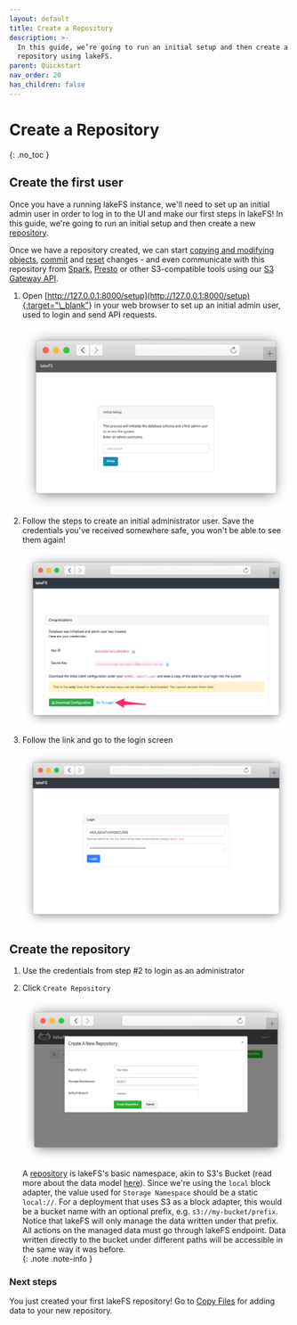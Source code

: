 ```yaml
---
layout: default
title: Create a Repository
description: >-
  In this guide, we’re going to run an initial setup and then create a new
  repository using lakeFS.
parent: Quickstart
nav_order: 20
has_children: false
---
```


# Create a Repository

{: .no\_toc }

## Create the first user

Once you have a running lakeFS instance, we'll need to set up an initial admin user in order to log in to the UI and make our first steps in lakeFS! In this guide, we're going to run an initial setup and then create a new [repository](../understand/branching-model.md#repositories).

Once we have a repository created, we can start [copying and modifying objects](aws_cli.md), [commit](../reference/commands.md#lakectl-commit) and [reset](../reference/commands.md#lakectl-branch-reset) changes - and even communicate with this repository from [Spark](../integrations/spark.md), [Presto](../integrations/presto.md) or other S3-compatible tools using our [S3 Gateway API](../understand/architecture.md#s3-gateway).

1. Open [http://127.0.0.1:8000/setup](http://127.0.0.1:8000/setup){:target="\_blank"} in your web browser to set up an initial admin user, used to login and send API requests.

   ![Setup](../../.gitbook/assets/setup.png)

2. Follow the steps to create an initial administrator user. Save the credentials you've received somewhere safe, you won't be able to see them again!

   ![Setup Done](../../.gitbook/assets/setup_done.png)

3. Follow the link and go to the login screen

   ![Login Screen](../../.gitbook/assets/login.png)

## Create the repository

1. Use the credentials from step \#2 to login as an administrator
2. Click `Create Repository`

   ![Create Repository](../../.gitbook/assets/create_repo_local.png)

   A [repository](../understand/branching-model.md#repositories) is lakeFS's basic namespace, akin to S3's Bucket \(read more about the data model [here](../understand/branching-model.md)\). Since we're using the `local` block adapter, the value used for `Storage Namespace` should be a static `local://`. For a deployment that uses S3 as a block adapter, this would be a bucket name with an optional prefix, e.g. `s3://my-bucket/prefix`. Notice that lakeFS will only manage the data written under that prefix. All actions on the managed data must go through lakeFS endpoint. Data written directly to the bucket under different paths will be accessible in the same way it was before.  
   {: .note .note-info }

### Next steps

You just created your first lakeFS repository! Go to [Copy Files](aws_cli.md) for adding data to your new repository.

